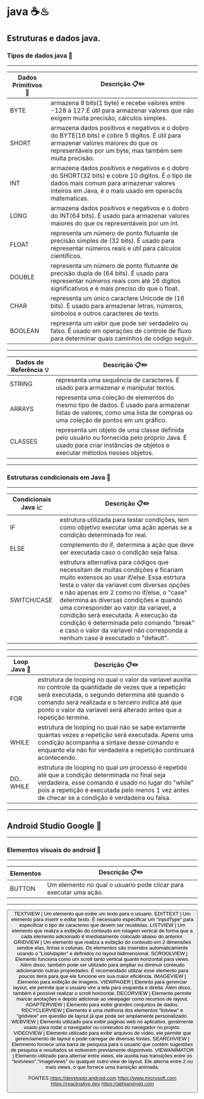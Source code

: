 # java ☕♨

## Estruturas e dados java.

### Tipos de dados java 🚩

---

Dados Primitivos 🎲 | Descrição 📋✏️
--------- | ------
BYTE | armazena 8 bits(1 byte) e recebe valores entre -128 á 127.É útil para armazenar valores que não exigem muita precisão, cálculos simples.
SHORT | armazena dados positivos e negativos e o dobro do BYTE(16 bits) e cobre 5 digitos. É útil para armazenar valores maiores do que os representáveis por um byte, mas também sem muita precisão.
INT | armazena dados positivos e negativos e o dobro do SHORT(32 bits) e cobre 10 digitos. É o tipo de dados mais comum para armazenar valores inteiros em Java, é o mais usado em operacõs matematicas.
LONG | armazena dados positivos e negativos e o dobro do INT(64 bits). É usado para armazenar valores maiores do que os representáveis por um int.
FLOAT | representa um número de ponto flutuante de precisão simples de (32 bits). É usado para representar números reais e útil para cálculos científicos.
DOUBLE | representa um número de ponto flutuante de precisão dupla de (64 bits). É usado para representar números reais com até 16 dígitos significativos e é mais preciso do que o float.
CHAR | representa um único caractere Unicode de (16 bits). É usado para armazenar letras, números, símbolos e outros caracteres de texto.
BOOLEAN | representa um valor que pode ser verdadeiro ou falso. É usado em operações de controle de fluxo para determinar quais caminhos de código seguir.

---

Dados de Referência 💡 |  Descrição 📋✏️
--------- | ------
STRING | representa uma sequência de caracteres. É usado para armazenar e manipular textos.
ARRAYS | representa uma coleção de elementos do mesmo tipo de dados. É usado para armazenar listas de valores, como uma lista de compras ou uma coleção de pontos em um gráfico.
CLASSES | representa um objeto de uma classe definida pelo usuário ou fornecida pelo próprio Java. É usado para criar instâncias de objetos e executar métodos nesses objetos.
 
---

### Estruturas condicionais em Java 🚩

---

Condicionais Java 📈 | Descrição 📋✏️
--------- | ------
IF | estrutura utilizada para testar condições, tem como objetivo executar uma ação apenas se a condição determinada for real.
ELSE | complemento do if, determina a ação que deve ser executada caso o condição seja falsa.
SWITCH/CASE | estrutura alternativa para códigos que necessitam de muitas condições e ficariam muito extensos ao usar if/else. Essa estrtura testa o valor da variavel com diversas opções e não apenas em 2 como no if/else, o "case" determina as diversas condições e quando uma corresponder ao valor da variavel, a condição será executada. A execução da condição é determinada pelo comando "break" e caso o valor da variavel não corresponda a nenhum case é executado o "default".

---

Loop Java 🔁 | Descrição 📋✏️
--------- | ------
FOR | estrutura de looping no qual o valor da variavel auxilia no controle da quantidade de vezes que a repetição será executada, o segundo determina até quando o comando será realizada e o terceiro indica até que ponto o valor da variavel será alterado antes que a repetição termine.
WHILE | estrutura de looping no qual não se sabe extamente quantas vezes a repetição será executada. Apens uma condição acompanha a sintaxe desse comando e enquanto ela não for verdadeira a repetição continuará acontecendo.
DO.. WHILE | estrutura de looping no qual um processo é repetido até que a condição determinada no final seja verdadeira, esse comando é usado no lugar do "while" pois a repetição é executada pelo menos 1 vez antes de checar se a condição é verdadeira ou falsa.
---
## Android Studio Google 🤖

---

### Elementos visuais do android 🚩

---

Elementos | Descrição 📋✏️
--------- | ------
BUTTON | Um elemento no qual o usuario pode clicar para executar uma ação.
---
<Button
     android:id="@+id/button_id"
     android:layout_height="wrap_content"
     android:layout_width="wrap_content"
     android:text="@string/self_destruct"/>
TEXTVIEW | Um elemento que exibe um texto para o usuario.
EDITTEXT | Um elemento para inserir e editar texto. É necessario especificar um "inputType" para especificar o tipo de caracteres que devem ser recebidas.
LISTVIEW | Um elemento que realiza a exibição do conteudo em rolagem vertical de forma que a cada elemento adicionado é imediatamente colocado abaixo do anterior.
GRIDVIEW | Um elemento que realiza a exibição do conteudo em 2 dimensões sendoe elas, linhas e colunas. Os elementos são inseridos automaticamente usando o "ListAdapter" e definidos no layout bidimensional.
SCROOLVIEW | Elemento funciona como um scroll tanto vertical quanto horizontal para views. Além disso, também pode ser utilizado para ampliar ou diminuir conteudo adicionando outras propiedades. É recomendado utilizar esse elemento para poucos itens para que ele funcione em sua maior eficiência.
IMAGEVIEW | Elemento para exibição de imagens.
VIEWPAGER | Elemnto para gerenciar layout, ele permite que o usuario vire a tela para esquerda e direita. Além disso, também é possivel realizar o scroll horizontal.
DECORVIEW | Elemento permite marcar anotações e depois adicionar ao viewpager como recursos de layout.
ADAPTERVIEW | Elemento para exibir grandes conjuntos de dados.
RECYCLERVIEW | Elemento é uma melhoria dos elementos "listview" e "gridview" em questão de layout já que pode ser amplamente personalizado.
WEBVIEW | Elemento utilizado para exibir paginas web no aplicativo, geralmente usado para rodar o navegador ou conteudos do navegador no projeto.
VIDEOVIEW | Elemento utilizado para exibir arquivos de vídeo, ele permite que gerenciamento de layout e pode carregar de diversas fontes.
SEARCHVIEW | Elemnento fornece uma barra de pesquisa para o usuario que contém sugestões de pesquisa e resultados se estiverem previamente disponiveis.
VIEWANIMATOR | Elemento utilizado para alternar entre views, ele auxilia nas transições entre os "textviews","imageviews" ou qualquer outro view de layout. Ele alterna entre 2 ou mais views, o que fornece uma transição animada.

FONTES 
https://developer.android.com
https://www.microsoft.com
https://reactnative.dev
https://abhiandroid.com















